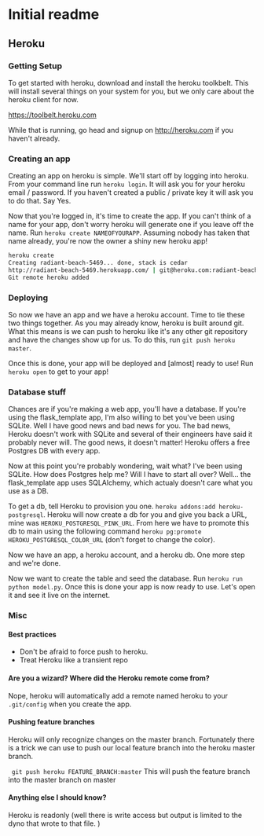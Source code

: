 # Initial readme



## Heroku

### Getting Setup

To get started with heroku, download and install the heroku toolkbelt. This will install several things on your system for you, but we only care about the heroku client for now.

https://toolbelt.heroku.com

While that is running, go head and signup on  http://heroku.com if you haven't already.

### Creating an app

Creating an app on heroku is simple.  We'll start off by logging into heroku. From your command line run `heroku login`. It will ask you for your heroku email / password. If you haven't created a public / private key it will ask you to do that. Say Yes.


Now that you're logged in, it's time to create the app. If you can't think of a name for your app, don't worry heroku will generate one if you leave off the name. Run `heroku create NAMEOFYOURAPP`. Assuming nobody has taken that name already, you're now the owner a shiny new heroku app!

````bash
heroku create
Creating radiant-beach-5469... done, stack is cedar
http://radiant-beach-5469.herokuapp.com/ | git@heroku.com:radiant-beach-5469.git
Git remote heroku added
````


### Deploying

So now we have an app and we have a heroku account. Time to tie these two things together. As you may already know, heroku is built around git. What this means is we can push to heroku like it's any other git repository and have the changes show up for us. To do this, run `git push heroku master`.

Once this is done, your app will be deployed and [almost] ready to use! Run `heroku open` to get to your app!

### Database stuff
Chances are if you're making a web app, you'll have a database. If you're using the flask_template app, I'm also willing to bet you've been using SQLite. Well I have good news and bad news for you.  The bad news, Heroku doesn't work with SQLite and several of their engineers have said it probably never will. The good news, it doesn't matter! Heroku offers a free Postgres DB with every app.

Now at this point you're probably wondering, wait what? I've been using SQLite. How does Postgres help me? Will I have to start all over? Well... the flask_template app uses SQLAlchemy, which actualy doesn't care what you use as a DB.

To get a db, tell Heroku to provision you one. `heroku addons:add heroku-postgresql`. Heroku will now create a db for you and give you back a URL, mine was `HEROKU_POSTGRESQL_PINK_URL`. From here we have to promote this db to main using the following command `heroku pg:promote HEROKU_POSTGRESQL_COLOR_URL` (don't forget to change the color).

Now we have an app, a heroku account, and a heroku db. One more step and we're done.

Now we want to create the table and seed the database. Run `heroku run python model.py`. Once this is done your app is now ready to use. Let's open it and see it live on the internet.

### Misc

#### Best practices

- Don't be afraid to force push to heroku. 
- Treat Heroku like a transient repo

#### Are you a wizard? Where did the Heroku remote come from?

Nope, heroku will automatically add a remote named heroku to your `.git/config` when you create the app.

#### Pushing feature branches

Heroku will only recognize changes on the master branch. Fortunately there is a trick we can use to push our local feature branch into the heroku master branch.

` git push heroku FEATURE_BRANCH:master` This will push the feature branch into the master branch on master


#### Anything else I should know?

Heroku is readonly (well there is write access but output is limited to the dyno that wrote to that file. )

